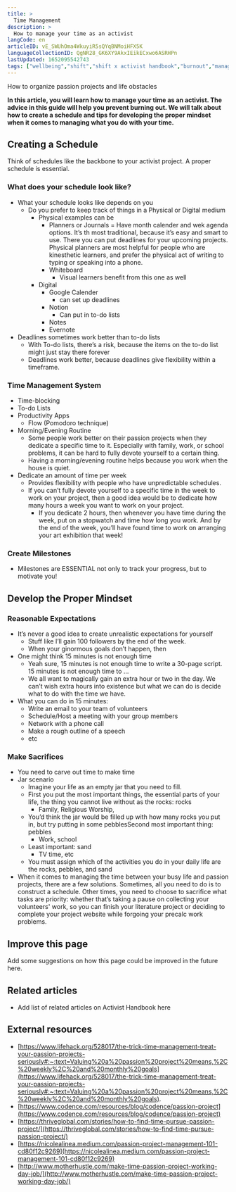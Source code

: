 ```yaml
---
title: >
  Time Management
description: >
  How to manage your time as an activist
langCode: en
articleID: vE_SWUhOma4WkuyiR5sQYqBNMoiHFX5K
languageCollectionID: QgNR28_GK6XY9AkxIEikECxwo6ASRHPn
lastUpdated: 1652095542743
tags: ["wellbeing","shift","shift x activist handbook","burnout","management","life"]
---
```


How to organize passion projects and life obstacles

**In this article, you will learn how to manage your time as an activist. The advice in this guide will help you prevent burning out. We will talk about how to create a schedule and tips for developing the proper mindset when it comes to managing what you do with your time.**

## Creating a Schedule

Think of schedules like the backbone to your activist project. A proper schedule is essential.

### **What does your schedule look like?**

-   What your schedule looks like depends on you
    -   Do you prefer to keep track of things in a Physical or Digital medium
        -   Physical examples can be
            -   Planners or Journals = Have month calender and wek agenda options. It’s th most traditional, because it’s easy and smart to use. There you can put deadlines for your upcoming projects. Physical planners are most helpful for people who are kinesthetic learners, and prefer the physical act of writing to typing or speaking into a phone.
            -   Whiteboard
                -   Visual learners benefit from this one as well
        -   Digital
            -   Google Calender
                -   can set up deadlines
            -   Notion
                -   Can put in to-do lists
            -   Notes
            -   Evernote
-   Deadlines sometimes work better than to-do lists
    -   With To-do lists, there’s a risk, because the items on the to-do list might just stay there forever
    -   Deadlines work better, because deadlines give flexibility within a timeframe.

### **Time Management System**

-   Time-blocking
-   To-do Lists
-   Productivity Apps
    -   Flow (Pomodoro technique)
-   Morning/Evening Routine
    -   Some people work better on their passion projects when they dedicate a specific time to it. Especially with family, work, or school problems, it can be hard to fully devote yourself to a certain thing.
    -   Having a morning/evening routine helps because you work when the house is quiet.
-   Dedicate an amount of time per week
    -   Provides flexibility with people who have unpredictable schedules.
    -   If you can’t fully devote yourself to a specific time in the week to work on your project, then a good idea would be to dedicate how many hours a week you want to work on your project.
        -   If you dedicate 2 hours, then whenever you have time during the week, put on a stopwatch and time how long you work. And by the end of the week, you’ll have found time to work on arranging your art exhibition that week!

### **Create Milestones**

-   Milestones are ESSENTIAL not only to track your progress, but to motivate you!

## Develop the Proper Mindset

### **Reasonable Expectations**

-   It’s never a good idea to create unrealistic expectations for yourself
    -   Stuff like I’ll gain 100 followers by the end of the week.
    -   When your ginormous goals don’t happen, then
-   One might think 15 minutes is not enough time
    -   Yeah sure, 15 minutes is not enough time to write a 30-page script. 15 minutes is not enough time to …
    -   We all want to magically gain an extra hour or two in the day. We can’t wish extra hours into existence but what we can do is decide what to do with the time we have.
-   What you can do in 15 minutes:
    -   Write an email to your team of volunteers
    -   Schedule/Host a meeting with your group members
    -   Network with a phone call
    -   Make a rough outline of a speech
    -   etc

### **Make Sacrifices**

-   You need to carve out time to make time
-   Jar scenario
    -   Imagine your life as an empty jar that you need to fill.
    -   First you put the most important things, the essential parts of your life, the thing you cannot live without as the rocks: rocks
        -   Family, Religious Worship,
    -   You’d think the jar would be filled up with how many rocks you put in, but try putting in some pebblesSecond most important thing: pebbles
        -   Work, school
    -   Least important: sand
        -   TV time, etc
    -   You must assign which of the activities you do in your daily life are the rocks, pebbles, and sand
-   When it comes to managing the time between your busy life and passion projects, there are a few solutions. Sometimes, all you need to do is to construct a schedule. Other times, you need to choose to sacrifice what tasks are priority: whether that’s taking a pause on collecting your volunteers' work, so you can finish your literature project or deciding to complete your project website while forgoing your precalc work problems.

## Improve this page

Add some suggestions on how this page could be improved in the future here.

## Related articles

-   Add list of related articles on Activist Handbook here

## External resources

-   [https://www.lifehack.org/528017/the-trick-time-management-treat-your-passion-projects-seriously#:~:text=Valuing%20a%20passion%20project%20means,%2C%20weekly%2C%20and%20monthly%20goals](https://www.lifehack.org/528017/the-trick-time-management-treat-your-passion-projects-seriously#:~:text=Valuing%20a%20passion%20project%20means,%2C%20weekly%2C%20and%20monthly%20goals).
-   [https://www.codence.com/resources/blog/codence/passion-project](https://www.codence.com/resources/blog/codence/passion-project)
-   [https://thriveglobal.com/stories/how-to-find-time-pursue-passion-project/](https://thriveglobal.com/stories/how-to-find-time-pursue-passion-project/)
-   [https://nicolealinea.medium.com/passion-project-management-101-cd80f12c9269](https://nicolealinea.medium.com/passion-project-management-101-cd80f12c9269)
-   [http://www.motherhustle.com/make-time-passion-project-working-day-job/](http://www.motherhustle.com/make-time-passion-project-working-day-job/)